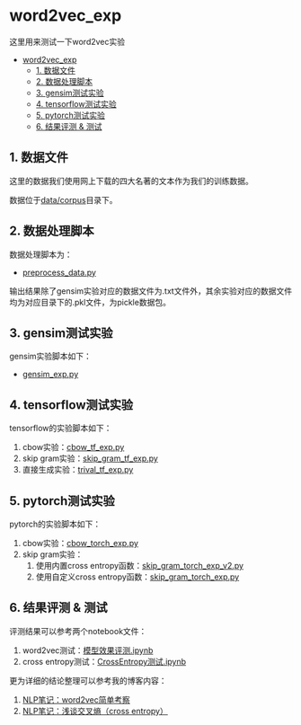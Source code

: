 # word2vec_exp

这里用来测试一下word2vec实验

<!-- TOC -->

- [word2vec_exp](#word2vec_exp)
    - [1. 数据文件](#1-数据文件)
    - [2. 数据处理脚本](#2-数据处理脚本)
    - [3. gensim测试实验](#3-gensim测试实验)
    - [4. tensorflow测试实验](#4-tensorflow测试实验)
    - [5. pytorch测试实验](#5-pytorch测试实验)
    - [6. 结果评测 & 测试](#6-结果评测--测试)

<!-- /TOC -->

## 1. 数据文件

这里的数据我们使用网上下载的四大名著的文本作为我们的训练数据。

数据位于[data/corpus](https://github.com/CodenameCYS/word2vec_exp/tree/main/data/corpus)目录下。

## 2. 数据处理脚本

数据处理脚本为：
- [preprocess_data.py](https://github.com/CodenameCYS/word2vec_exp/blob/main/preprocess_data.py)

输出结果除了gensim实验对应的数据文件为.txt文件外，其余实验对应的数据文件均为对应目录下的.pkl文件，为pickle数据包。

## 3. gensim测试实验

gensim实验脚本如下：
- [gensim_exp.py](https://github.com/CodenameCYS/word2vec_exp/blob/main/gensim_exp.py)

## 4. tensorflow测试实验

tensorflow的实验脚本如下：
1. cbow实验：[cbow_tf_exp.py](https://github.com/CodenameCYS/word2vec_exp/blob/main/cbow_tf_exp.py)
2. skip gram实验：[skip_gram_tf_exp.py](https://github.com/CodenameCYS/word2vec_exp/blob/main/skip_gram_tf_exp.py)
3. 直接生成实验：[trival_tf_exp.py](https://github.com/CodenameCYS/word2vec_exp/blob/main/trival_tf_exp.py)

## 5. pytorch测试实验

pytorch的实验脚本如下：
1. cbow实验：[cbow_torch_exp.py](https://github.com/CodenameCYS/word2vec_exp/blob/main/cbow_torch_exp.py)
2. skip gram实验：
    1. 使用内置cross entropy函数：[skip_gram_torch_exp_v2.py](https://github.com/CodenameCYS/word2vec_exp/blob/main/skip_gram_torch_exp_v2.py)
    2. 使用自定义cross entropy函数：[skip_gram_torch_exp.py](https://github.com/CodenameCYS/word2vec_exp/blob/main/skip_gram_torch_exp.py)

## 6. 结果评测 & 测试

评测结果可以参考两个notebook文件：
1. word2vec测试：[模型效果评测.ipynb](https://github.com/CodenameCYS/word2vec_exp/blob/main/%E6%A8%A1%E5%9E%8B%E6%95%88%E6%9E%9C%E8%AF%84%E6%B5%8B.ipynb)
2. cross entropy测试：[CrossEntropy测试.ipynb](https://github.com/CodenameCYS/word2vec_exp/blob/main/CrossEntropy%E6%B5%8B%E8%AF%95.ipynb)

更为详细的结论整理可以参考我的博客内容：
1. [NLP笔记：word2vec简单考察](https://blog.csdn.net/codename_cys/article/details/110292880)
2. [NLP笔记：浅谈交叉熵（cross entropy）](https://blog.csdn.net/codename_cys/article/details/110288295)
